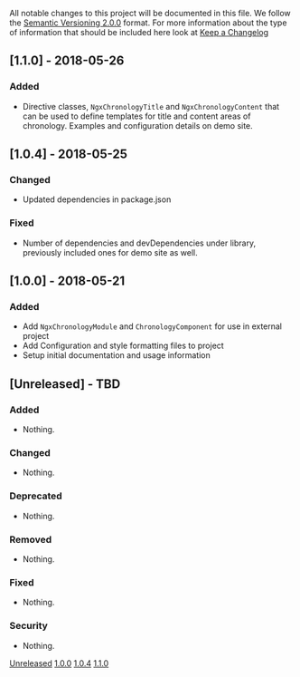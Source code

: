 All notable changes to this project will be documented in this file.
We follow the [Semantic Versioning 2.0.0](http://semver.org/) format.
For more information about the type of information that should be included here look at [Keep a Changelog](https://keepachangelog.com/en/1.0.0/)


## [1.1.0] - 2018-05-26

### Added

* Directive classes, `NgxChronologyTitle` and `NgxChronologyContent` that can be used to define templates for title and content areas of chronology. Examples and configuration details on demo site.

## [1.0.4] - 2018-05-25

### Changed

* Updated dependencies in package.json

### Fixed

* Number of dependencies and devDependencies under library, previously included ones for demo site as well.

## [1.0.0] - 2018-05-21

### Added

*  Add `NgxChronologyModule` and `ChronologyComponent` for use in external project
*  Add Configuration and style formatting files to project
*  Setup initial documentation and usage information

## [Unreleased] - TBD

### Added

* Nothing.

### Changed

*  Nothing.

### Deprecated

*  Nothing.

### Removed

*  Nothing.

### Fixed

*  Nothing.

### Security

*  Nothing.

[Unreleased](https://github.com/jr33d/ngx-chronology)
[1.0.0](https://github.com/JR33D/ngx-chronology/releases/tags/1.0.0-2018-05-21)
[1.0.4](https://github.com/JR33D/ngx-chronology/releases/tags/1.0.4-2018-05-25)
[1.1.0](https://github.com/JR33D/ngx-chronology/releases/tags/1.1.0-2018-05-26)
